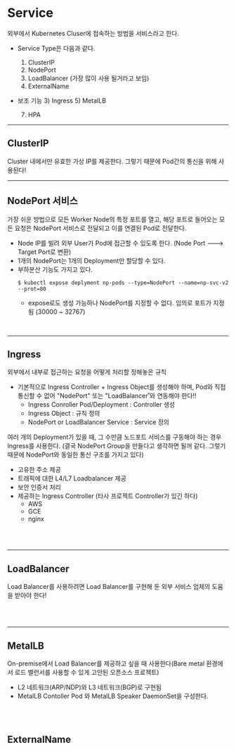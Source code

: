# Service
외부에서 Kubernetes Cluser에 접속하는 방법을 서비스라고 한다.
* Service Type은 다음과 같다.
    1) ClusterIP
    2) NodePort
    3) LoadBalancer (가장 많이 사용 될거라고 보임)
    4) ExternalName
* 보조 기능
    3) Ingress
    5) MetalLB

    7) HPA


---
## ClusterIP
Cluster 내에서만 유효한 가상 IP를 제공한다. 그렇기 때문에 Pod간의 통신을 위해 사용된다!



---
## NodePort 서비스
가장 쉬운 방법으로 모든 Worker Node의 특정 포트를 열고, 해당 포트로 들어오는 모든 요청은 NodePort 서비스로 전달되고 이를 연결된 Pod로 전달한다.
* Node IP를 빌려 외부 User가 Pod에 접근할 수 있도록 한다. (Node Port ---> Target Port로 변환)
* 1개의 NodePort는 1개의 Deployment만 할당할 수 있다.
* 부하분산 기능도 가지고 있다.
    ```
    $ kubectl expose deplyment np-pods --type=NodePort --name=np-svc-v2 --prot=80
    ```
    * expose로도 생성 가능하나 NodePort를 지정할 수 없다. 임의로 포트가 지정됨 (30000 ~ 32767)
</br>


---
## Ingress
외부에서 내부로 접근하는 요청을 어떻게 처리할 정해놓은 규칙 
* 기본적으로 Ingress Controller + Ingress Object를 생성해야 하며, Pod와 직접 통신할 수 없어 "NodePort" 또는 "LoadBalancer˚와 연동해야 한다!!
    * Ingress Conroller Pod/Deployment : Controller 생성
    * Ingress Object : 규칙 정의
    * NodePort or LoadBalancer Service : Service 정의

여러 개의 Deployment가 있을 때, 그 수만큼 노드포트 서비스를 구동해야 하는 경우 Ingress를 사용한다. (결국 NodePort Group을 만들다고 생각하면 될꺼 같다. 그렇기 때문에 NodePort와 동일한 통신 구조를 가지고 있다)

* 고유한 주소 제공
* 트래픽에 대한 L4/L7 Loadbalancer 제공
* 보안 인증서 처리
* 제공하는 Ingress Controller (타사 프로젝트 Controller가 있긴 하다)
    * AWS
    * GCE
    * nginx
</br>
</br>


---
## LoadBalancer
Load Balancer를 사용하려면 Load Balancer를 구현해 둔 외부 서비스 업체의 도움을 받아야 한다!




</br>
</br>


---
## MetalLB
On-premise에서 Load Balancer를 제공하고 싶을 때 사용한다(Bare metal 환경에서 로드 벨런서를 사용할 수 있게 고안된 오픈소스 프로젝트)
* L2 네트워크(ARP/NDP)와 L3 네트워크(BGP)로 구현됨
* MetalLB Contoller Pod 와 MetalLB Speaker DaemonSet을 구성한다.
</br>
</br>


## ExternalName

